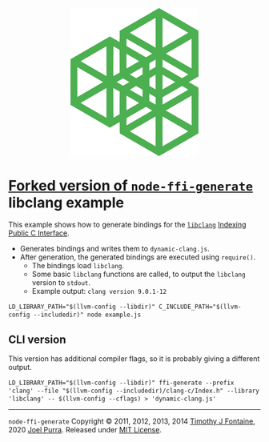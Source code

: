 <p align="center">
  <a href="https://github.com/node-ffi-packager"><img src="https://raw.githubusercontent.com/node-ffi-packager/resources/master/logotype/node-ffi-packager.svg?sanitize=true" alt="node-ffi-packager logotype, impossible cubes in green" width="256" border="0" /></a>
</p>

# [Forked version of `node-ffi-generate`](https://github.com/node-ffi-packager/node-ffi-generate) libclang example

This example shows how to generate bindings for the [`libclang`](https://clang.llvm.org/) [Indexing Public C Interface](https://clang.llvm.org/doxygen/Index_8h_source.html).

- Generates bindings and writes them to `dynamic-clang.js`.
- After generation, the generated bindings are executed using `require()`.
  - The bindings load `libclang`.
  - Some basic `libclang` functions are called, to output the `libclang` version to `stdout`.
  - Example output: `clang version 9.0.1-12`

```shell
LD_LIBRARY_PATH="$(llvm-config --libdir)" C_INCLUDE_PATH="$(llvm-config --includedir)" node example.js
```

## CLI version

This version has additional compiler flags, so it is probably giving a different output.

```shell
LD_LIBRARY_PATH="$(llvm-config --libdir)" ffi-generate --prefix 'clang' --file "$(llvm-config --includedir)/clang-c/Index.h" --library 'libclang' -- $(llvm-config --cflags) > 'dynamic-clang.js'
```

---

`node-ffi-generate` Copyright &copy; 2011, 2012, 2013, 2014 [Timothy J Fontaine](https://github.com/tjfontaine), 2020 [Joel Purra](https://joelpurra.com/). Released under [MIT License](https://opensource.org/licenses/MIT).
